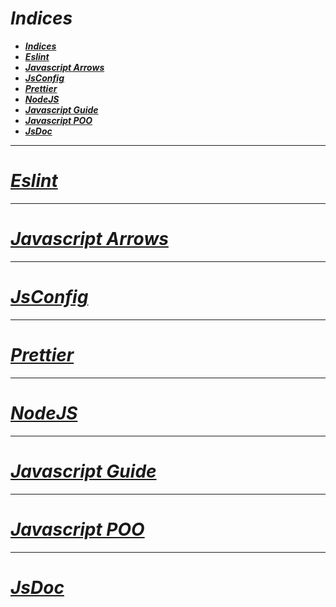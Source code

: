 <!-- Author: Daniel Benjamin Perez Morales -->
<!-- GitHub: https://github.com/DanielPerezMoralesDev13 -->
<!-- Email: danielperezdev@proton.me -->

# ***Indices***

- [***Indices***](#indices)
- [***Eslint***](#eslint)
- [***Javascript Arrows***](#javascript-arrows)
- [***JsConfig***](#jsconfig)
- [***Prettier***](#prettier)
- [***NodeJS***](#nodejs)
- [***Javascript Guide***](#javascript-guide)
- [***Javascript POO***](#javascript-poo)
- [***JsDoc***](#jsdoc)

---

# ***[Eslint](https://github.com/DanielPerezMoralesDev13/Notes/tree/master/Javascript/Eslint "https://github.com/DanielPerezMoralesDev13/Notes/tree/master/Javascript/Eslint")***

---

# ***[Javascript Arrows](https://github.com/DanielPerezMoralesDev13/Notes/tree/master/Javascript/Javascript%20Arrows "https://github.com/DanielPerezMoralesDev13/Notes/tree/master/Javascript/Javascript%20Arrows")***

---

# ***[JsConfig](https://github.com/DanielPerezMoralesDev13/Notes/tree/master/Javascript/JsConfig "https://github.com/DanielPerezMoralesDev13/Notes/tree/master/Javascript/JsConfig")***

---

# ***[Prettier](https://github.com/DanielPerezMoralesDev13/Notes/tree/master/Javascript/Prettier "https://github.com/DanielPerezMoralesDev13/Notes/tree/master/Javascript/Prettier")***

---

# ***[NodeJS](https://github.com/DanielPerezMoralesDev13/Notes/tree/master/Javascript/NodeJS "https://github.com/DanielPerezMoralesDev13/Notes/tree/master/Javascript/NodeJS")***

---

# ***[Javascript Guide](https://github.com/DanielPerezMoralesDev13/Notes/tree/master/Javascript/Javascript%20Guide "https://github.com/DanielPerezMoralesDev13/Notes/tree/master/Javascript/Javascript%20Guide")***

---

# ***[Javascript POO](https://github.com/DanielPerezMoralesDev13/Notes/tree/master/Javascript/JavascriptPOO "https://github.com/DanielPerezMoralesDev13/Notes/tree/master/Javascript/JavascriptPOO")***

---

# ***[JsDoc](https://github.com/DanielPerezMoralesDev13/Notes/tree/master/Javascript/JsDoc "https://github.com/DanielPerezMoralesDev13/Notes/tree/master/Javascript/JsDoc")***
